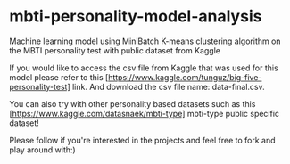 # mbti-personality-model-analysis
Machine learning model using MiniBatch K-means clustering algorithm on the MBTI personality test with public dataset from Kaggle

If you would like to access the csv file from Kaggle that was used for this model please refer to this [https://www.kaggle.com/tunguz/big-five-personality-test] link. And download the csv file name: data-final.csv.

You can also try with other personality based datasets such as this [https://www.kaggle.com/datasnaek/mbti-type] mbti-type public specific dataset!

Please follow if you're interested in the projects and feel free to fork and play around with:)
